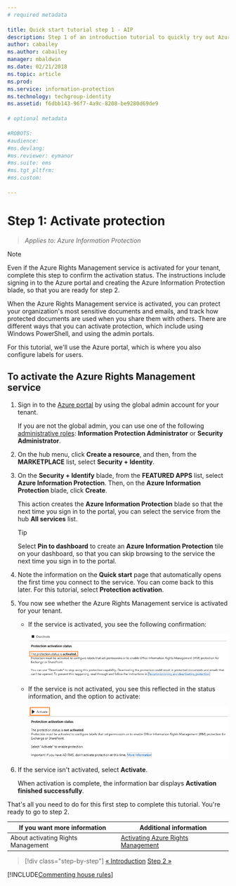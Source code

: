 ```yaml
---
# required metadata

title: Quick start tutorial step 1 - AIP
description: Step 1 of an introduction tutorial to quickly try out Azure Information Protection - Activate the protection service.
author: cabailey
ms.author: cabailey
manager: mbaldwin
ms.date: 02/21/2018
ms.topic: article
ms.prod:
ms.service: information-protection
ms.technology: techgroup-identity
ms.assetid: f6dbb143-96f7-4a9c-8208-be9280d69de9

# optional metadata

#ROBOTS:
#audience:
#ms.devlang:
#ms.reviewer: eymanor
#ms.suite: ems
#ms.tgt_pltfrm:
#ms.custom:

---
```


# Step 1: Activate protection
 
>*Applies to: Azure Information Protection*

> [!NOTE]
>Even if the Azure Rights Management service is activated for your tenant, complete this step to confirm the activation status. The instructions include signing in to the Azure portal and creating the Azure Information Protection blade, so that you are ready for step 2.

When the Azure Rights Management service is activated, you can protect your organization's most sensitive documents and emails, and track how protected documents are used when you share them with others. There are different ways that you can activate protection, which include using Windows PowerShell, and using the admin portals.

For this tutorial, we'll use the Azure portal, which is where you also configure labels for users. 

## To activate the Azure Rights Management service

1. Sign in to the [Azure portal](https://portal.azure.com) by using the global admin account for your tenant. 
    
    If you are not the global admin, you can use one of the following [administrative roles](/azure/active-directory/active-directory-assign-admin-roles-azure-portal): **Information Protection Administrator** or **Security Administrator**.

2. On the hub menu, click **Create a resource**, and then, from the **MARKETPLACE** list, select **Security + Identity**. 
    
3.  On the **Security + Identify** blade, from the **FEATURED APPS** list, select **Azure Information Protection**. Then, on the **Azure Information Protection** blade, click **Create**.
    
    This action creates the **Azure Information Protection** blade so that the next time you sign in to the portal, you can select the service from the hub **All services** list. 
    
    > [!TIP] 
    > Select **Pin to dashboard** to create an **Azure Information Protection** tile on your dashboard, so that you can skip browsing to the service the next time you sign in to the portal.

4. Note the information on the **Quick start** page that automatically opens the first time you connect to the service. You can come back to this later. For this tutorial, select **Protection activation**. 

5. You now see whether the Azure Rights Management service is activated for your tenant. 
    
    - If the service is activated, you see the following confirmation:
        
        ![Azure Information Protection status for Azure RMS](../media/info-protect-azurerms-activated.png)
        
    - If the service is not activated, you see this reflected in the status information, and the option to activate:
        
        ![Azure Information Protection status for Azure RMS](../media/info-protect-azurerms-deactivated.png)

6. If the service isn't activated, select **Activate**. 

    When activation is complete, the information bar displays **Activation finished successfully**.

That's all you need to do for this first step to complete this tutorial. You're ready to go to step 2.

|If you want more information|Additional information|
|--------------------------------|--------------------------|
|About activating Rights Management|[Activating Azure Rights Management](../deploy-use/activate-service.md)|


>[!div class="step-by-step"]
[&#171; Introduction](infoprotect-quick-start-tutorial.md)
[Step 2 &#187;](infoprotect-tutorial-step2.md)

[!INCLUDE[Commenting house rules](../includes/houserules.md)]
